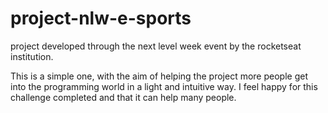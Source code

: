 # project-nlw-e-sports
project developed through the next level week event by the rocketseat institution.

This is a simple one, with the aim of helping the project more people get into the programming world in a light and intuitive way. I feel happy for this challenge completed and that it can help many people.



